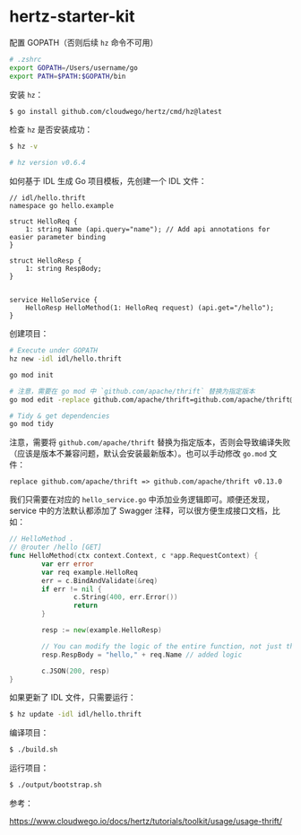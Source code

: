 # hertz-starter-kit

配置 GOPATH（否则后续 `hz` 命令不可用）

```bash
# .zshrc
export GOPATH=/Users/username/go
export PATH=$PATH:$GOPATH/bin
```

安装 `hz`：

```bash
$ go install github.com/cloudwego/hertz/cmd/hz@latest
```

检查 `hz` 是否安装成功：

```bash
$ hz -v

# hz version v0.6.4
```

如何基于 IDL 生成 Go 项目模板，先创建一个 IDL 文件：

```thrift
// idl/hello.thrift
namespace go hello.example

struct HelloReq {
    1: string Name (api.query="name"); // Add api annotations for easier parameter binding
}

struct HelloResp {
    1: string RespBody;
}


service HelloService {
    HelloResp HelloMethod(1: HelloReq request) (api.get="/hello");
}
```

创建项目：

```bash
# Execute under GOPATH
hz new -idl idl/hello.thrift

go mod init

# 注意，需要在 go mod 中 `github.com/apache/thrift` 替换为指定版本
go mod edit -replace github.com/apache/thrift=github.com/apache/thrift@v0.13.0

# Tidy & get dependencies
go mod tidy
```

注意，需要将 `github.com/apache/thrift` 替换为指定版本，否则会导致编译失败（应该是版本不兼容问题，默认会安装最新版本）。也可以手动修改 `go.mod` 文件：

```
replace github.com/apache/thrift => github.com/apache/thrift v0.13.0
```

我们只需要在对应的 `hello_service.go` 中添加业务逻辑即可。顺便还发现，service 中的方法默认都添加了 Swagger 注释，可以很方便生成接口文档，比如：

```go
// HelloMethod .
// @router /hello [GET]
func HelloMethod(ctx context.Context, c *app.RequestContext) {
        var err error
        var req example.HelloReq
        err = c.BindAndValidate(&req)
        if err != nil {
                c.String(400, err.Error())
                return
        }

        resp := new(example.HelloResp)

        // You can modify the logic of the entire function, not just the current template
        resp.RespBody = "hello," + req.Name // added logic

        c.JSON(200, resp)
}
```

如果更新了 IDL 文件，只需要运行：

```bash
$ hz update -idl idl/hello.thrift
```

编译项目：

```bash
$ ./build.sh
```

运行项目：

```bash
$ ./output/bootstrap.sh
```

参考：

https://www.cloudwego.io/docs/hertz/tutorials/toolkit/usage/usage-thrift/
